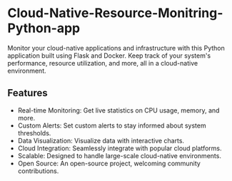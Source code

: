 # Cloud-Native-Resource-Monitring-Python-app
Monitor your cloud-native applications and infrastructure with this Python application built using Flask and Docker. Keep track of your system's performance, resource utilization, and more, all in a cloud-native environment.

## Features

- Real-time Monitoring: Get live statistics on CPU usage, memory, and more.
- Custom Alerts: Set custom alerts to stay informed about system thresholds.
- Data Visualization: Visualize data with interactive charts.
- Cloud Integration: Seamlessly integrate with popular cloud platforms.
- Scalable: Designed to handle large-scale cloud-native environments.
- Open Source: An open-source project, welcoming community contributions.
